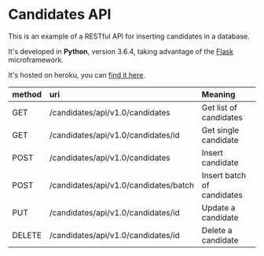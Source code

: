 # Candidates API
This is an example of a RESTful API for inserting candidates in a database.

It's developed in **Python**, version 3.6.4, taking advantage of the [Flask](http://flask.pocoo.org/) microframework.

It's hosted on heroku, you can [find it here](https://candidates-api.herokuapp.com/).



| method | uri                                   | Meaning                    |
| ------ | :------------------------------------ | :------------------------- |
| GET    | /candidates/api/v1.0/candidates       | Get list of candidates     |
| GET    | /candidates/api/v1.0/candidates/id    | Get single candidate       |
| POST   | /candidates/api/v1.0/candidates       | Insert candidate           |
| POST   | /candidates/api/v1.0/candidates/batch | Insert batch of candidates |
| PUT    | /candidates/api/v1.0/candidates/id    | Update a candidate         |
| DELETE | /candidates/api/v1.0/candidates/id    | Delete a candidate         |



